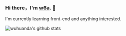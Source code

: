 ### Hi there，I'm [w6a](clovemu.com). 👋

I'm currently learning front-end and anything interested.
<!--
**wuhuanda/wuhuanda** is a ✨ _special_ ✨ repository because its `README.md` (this file) appears on your GitHub profile.

Here are some ideas to get you started:

- 🔭 I’m currently working on ...
- 🌱 I’m currently learning ...
- 👯 I’m looking to collaborate on ...
- 🤔 I’m looking for help with ...
- 💬 Ask me about ...
- 📫 How to reach me: ...
- 😄 Pronouns: ...
- ⚡ Fun fact: ...
-->

![wuhuanda's github stats](https://github-readme-stats.vercel.app/api?username=wuhuanda&show_icons=true&theme=tokyonight) 

